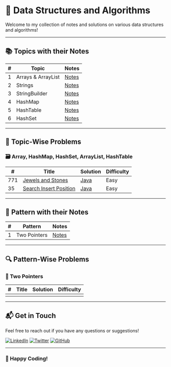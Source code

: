 # 🧩 Data Structures and Algorithms

Welcome to my collection of notes and solutions on various data structures and algorithms!

---

## 📚 Topics with their Notes

|  #  | Topic             | Notes                                                                               |
| --- | ----------------- | ----------------------------------------------------------------------------------- | 
|  1  | Arrays & ArrayList | [Notes](https://dev.to/_bhupeshk_/arrays-and-arraylist-in-java-1jc2)                |
|  2  | Strings           | [Notes]()                                                                           |
|  3  | StringBuilder     | [Notes]()                                                                           |
|  4  | HashMap           | [Notes]()                                                                           |
|  5  | HashTable         | [Notes]()                                                                           |
|  6  | HashSet           | [Notes]()                                                                           |

---

## 🧮 Topic-Wise Problems

### 🗃️ Array, HashMap, HashSet, ArrayList, HashTable

|  #  | Title                                                                                           | Solution                                                                                                                         | Difficulty |
| --- | ----------------------------------------------------------------------------------------------- | ------------------------------------------------------------------------------------------------------------------------------- | ---------- |
| 771 | [Jewels and Stones](https://leetcode.com/problems/jewels-and-stones/description/)               | [Java](https://github.com/bhupeshk3014/leetcode-problems/blob/main/Code/Java/0771-jewels-and-stones.java)                        | Easy       |
|  35 | [Search Insert Position](https://leetcode.com/problems/search-insert-position/description/)     | [Java](https://github.com/bhupeshk3014/leetcode-problems/blob/main/Code/Java/0035-search-insert-position.java)                   | Easy       |

---

## 🧩 Pattern with their Notes

|  #  | Pattern       | Notes       |
| --- | ------------- | ----------- |
|  1  | Two Pointers  | [Notes]()   |

---

## 🔍 Pattern-Wise Problems

### 🔄 Two Pointers

|  #  | Title | Solution | Difficulty |
| --- | ----- | -------- | ---------- |
|     |       |          |            |

---

## 📬 Get in Touch

Feel free to reach out if you have any questions or suggestions!

[![LinkedIn](https://img.shields.io/badge/LinkedIn-blue?style=flat-square&logo=linkedin)](https://www.linkedin.com/in/bhupeshk3014/)
[![Twitter](https://img.shields.io/badge/Twitter-blue?style=flat-square&logo=twitter)](https://x.com/_bhupeshk_)
[![GitHub](https://img.shields.io/badge/GitHub-black?style=flat-square&logo=github)](https://github.com/bhupeshk3014)

---

### 🌟 Happy Coding!
